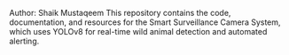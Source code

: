 Author: Shaik Mustaqeem
This repository contains the code, documentation, and resources for the Smart Surveillance Camera System, which uses YOLOv8 for real-time wild animal detection and automated alerting. 

